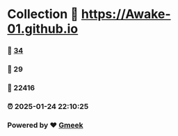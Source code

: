 # Collection :link: https://Awake-01.github.io 
### :page_facing_up: [34](https://Awake-01.github.io/tag.html) 
### :speech_balloon: 29 
### :hibiscus: 22416 
### :alarm_clock: 2025-01-24 22:10:25 
### Powered by :heart: [Gmeek](https://github.com/Meekdai/Gmeek)
